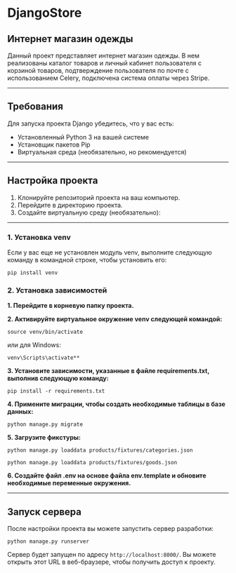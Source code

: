 # DjangoStore
## Интернет магазин одежды

Данный проект представляет интернет магазин одежды. В нем реализованы каталог товаров и личный кабинет пользователя с корзиной товаров,
подтверждение пользователя по почте с использованием Celery, подключена система оплаты через Stripe.
___
## Требования

Для запуска проекта Django убедитесь, что у вас есть:

- Установленный Python 3 на вашей системе
- Установщик пакетов Pip
- Виртуальная среда (необязательно, но рекомендуется)

___
##  Настройка проекта

1. Клонируйте репозиторий проекта на ваш компьютер.
2. Перейдите в директорию проекта.
3. Создайте виртуальную среду (необязательно):
___
### 1. Установка venv
Если у вас еще не установлен модуль venv, выполните следующую команду в командной строке, чтобы установить его:
```
pip install venv
```

### 2. Установка зависимостей
**1. Перейдите в корневую папку проекта.**

**2. Активируйте виртуальное окружение venv следующей командой:**
```
source venv/bin/activate
```
 
  или для Windows:
```
venv\Scripts\activate**
```

**3. Установите зависимости, указанные в файле requirements.txt, выполнив следующую команду:**
```
pip install -r requirements.txt
```

**4. Примените миграции, чтобы создать необходимые таблицы в базе данных:**
```
python manage.py migrate
```

**5. Загрузите фикстуры:**
```
python manage.py loaddata products/fixtures/categories.json
```
```
python manage.py loaddata products/fixtures/goods.json
```

**6. Создайте файл .env на основе файла env.template и обновите необходимые переменные окружения.**

___
## Запуск сервера

  После настройки проекта вы можете запустить сервер разработки:
```
python manage.py runserver
```

 Сервер будет запущен по адресу `http://localhost:8000/`. Вы можете открыть этот URL в веб-браузере, чтобы получить доступ к проекту.










